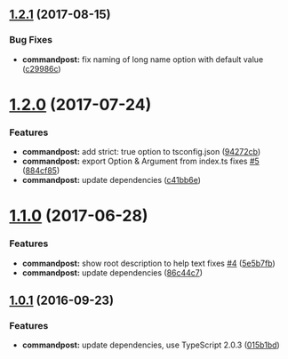 <a name="1.2.1"></a>
## [1.2.1](https://github.com/vvakame/commandpost/compare/v1.2.0...v1.2.1) (2017-08-15)


### Bug Fixes

* **commandpost:** fix naming of long name option with default value ([c29986c](https://github.com/vvakame/commandpost/commit/c29986c))



<a name="1.2.0"></a>
# [1.2.0](https://github.com/vvakame/commandpost/compare/v1.1.0...v1.2.0) (2017-07-24)


### Features

* **commandpost:** add strict: true option to tsconfig.json ([94272cb](https://github.com/vvakame/commandpost/commit/94272cb))
* **commandpost:** export Option & Argument from index.ts fixes [#5](https://github.com/vvakame/commandpost/issues/5) ([884cf85](https://github.com/vvakame/commandpost/commit/884cf85))
* **commandpost:** update dependencies ([c41bb6e](https://github.com/vvakame/commandpost/commit/c41bb6e))



<a name="1.1.0"></a>
# [1.1.0](https://github.com/vvakame/commandpost/compare/1.0.1...1.1.0) (2017-06-28)


### Features

* **commandpost:** show root description to help text fixes [#4](https://github.com/vvakame/commandpost/issues/4) ([5e5b7fb](https://github.com/vvakame/commandpost/commit/5e5b7fb))
* **commandpost:** update dependencies ([86c44c7](https://github.com/vvakame/commandpost/commit/86c44c7))



<a name="1.0.1"></a>
## [1.0.1](https://github.com/vvakame/commandpost/compare/1.0.0...v1.0.1) (2016-09-23)


### Features

* **commandpost:** update dependencies, use TypeScript 2.0.3 ([015b1bd](https://github.com/vvakame/commandpost/commit/015b1bd))
